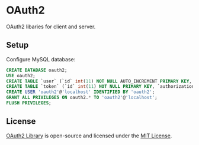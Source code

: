 # OAuth2

OAuth2 libaries for client and server.

## Setup

Configure MySQL database:

```sql
CREATE DATABASE oauth2;
USE oauth2;
CREATE TABLE `user` (`id` int(11) NOT NULL AUTO_INCREMENT PRIMARY KEY, `name` varchar(50) NOT NULL, `authorization` varchar(128) NOT NULL);
CREATE TABLE `token` (`id` int(11) NOT NULL PRIMARY KEY, `authorization` varchar(128) NOT NULL, `host` varchar(128) NOT NULL, `user_agent` varchar(128) NOT NULL, `expires` int(11) NOT NULL);
CREATE USER 'oauth2'@'localhost' IDENTIFIED BY 'oauth2';
GRANT ALL PRIVILEGES ON oauth2.* TO 'oauth2'@'localhost';
FLUSH PRIVILEGES;
```

## License

[OAuth2 Library](https://siloft.com/) is open-source and licensed under the [MIT License](./LICENSE.md).
